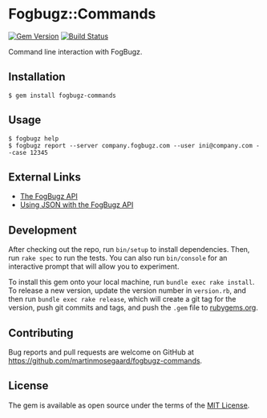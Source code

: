 # Fogbugz::Commands

[![Gem Version](https://badge.fury.io/rb/fogbugz-commands.svg)](https://badge.fury.io/rb/fogbugz-commands)
[![Build Status](https://travis-ci.org/martinmosegaard/fogbugz-commands.svg?branch=master)](https://travis-ci.org/martinmosegaard/fogbugz-commands)

Command line interaction with FogBugz.

## Installation

    $ gem install fogbugz-commands

## Usage

    $ fogbugz help
    $ fogbugz report --server company.fogbugz.com --user ini@company.com --case 12345

## External Links

- [The FogBugz API](http://help.fogcreek.com/the-fogbugz-api)
- [Using JSON with the FogBugz API](http://help.fogcreek.com/10853/using-json-with-the-fogbugz-api)

## Development

After checking out the repo, run `bin/setup` to install dependencies. Then, run `rake spec` to run the tests. You can also run `bin/console` for an interactive prompt that will allow you to experiment.

To install this gem onto your local machine, run `bundle exec rake install`. To release a new version, update the version number in `version.rb`, and then run `bundle exec rake release`, which will create a git tag for the version, push git commits and tags, and push the `.gem` file to [rubygems.org](https://rubygems.org).

## Contributing

Bug reports and pull requests are welcome on GitHub at https://github.com/martinmosegaard/fogbugz-commands.

## License

The gem is available as open source under the terms of the [MIT License](http://opensource.org/licenses/MIT).
